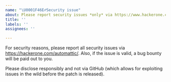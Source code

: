 ```yaml
---
name: "\U0001F46E‍♂️Security issue"
about: Please report security issues *only* via https://www.hackerone.com
title: ''
labels: ''
assignees: ''

---
```


For security reasons, please report all security issues via https://hackerone.com/automattic/.  Also, if the issue is valid, a bug bounty will be paid out to you. 

Please disclose responsibly and not via GitHub (which allows for exploiting issues in the wild before the patch is released).
